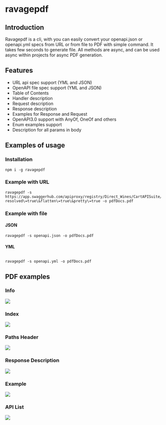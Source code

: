 # ravagepdf

## Introduction

Ravagepdf is a cli, with you can easily convert your openapi.json or openapi.yml specs from URL or from file to PDF with simple command. It takes few seconds to generate file. All methods are async, and can be used async within projects for async PDF generation.

## Features

* URL api spec support (YML and JSON)
* OpenAPI file spec support (YML and JSON)
* Table of Contents
* Handler description
* Request description
* Response description
* Examples for Response and Request
* OpenAPI3.0 support with AnyOf, OneOf and others
* Enum examples support
* Description for all params in body

## Examples of usage

### Installation

```console
npm i -g ravagepdf
```

### Example with URL

```console
ravagepdf -s https://app.swaggerhub.com/apiproxy/registry/Direct_Wines/CartAPISuite/1.7.0\?resolved\=true\&flatten\=true\&pretty\=true -o pdfDocs.pdf
```

### Example with file

#### JSON

```console
ravagepdf -s openapi.json -o pdfDocs.pdf
```

#### YML 

```console

ravagepdf -s openapi.yml -o pdfDocs.pdf
```

## PDF examples

### Info

![](https://github.com/MBHuman/ravagepdf/blob/main/images/info.png)

### Index

![](https://github.com/MBHuman/ravagepdf/blob/main/images/index.png)

### Paths Header

![](https://github.com/MBHuman/ravagepdf/blob/main/images/paths_header.png)

### Response Description

![](https://github.com/MBHuman/ravagepdf/blob/main/images/response_description.png)

### Example

![](https://github.com/MBHuman/ravagepdf/blob/main/images/example.png)

### API List

![](https://github.com/MBHuman/ravagepdf/blob/main/images/api_list.png)

